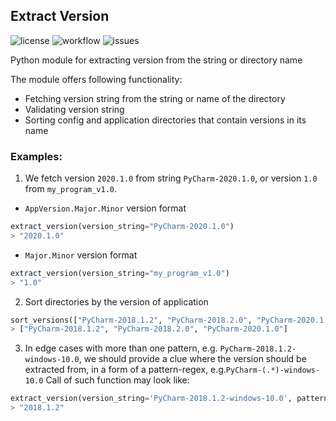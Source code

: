 ## Extract Version

![license](https://img.shields.io/github/license/yuchdev/ExtractVersion)
![workflow](https://github.com/yuchdev/ExtractVersion/actions/workflows/python-app.yml/badge.svg)
![issues](https://img.shields.io/github/issues/yuchdev/ExtractVersion)

Python module for extracting version from the string or directory name

The module offers following functionality:
* Fetching version string from the string or name of the directory
* Validating version string
* Sorting config and application directories that contain versions in its name

### Examples:

1. We fetch version `2020.1.0` from string `PyCharm-2020.1.0`, or version `1.0` from `my_program_v1.0`.

* `AppVersion.Major.Minor` version format

```python
extract_version(version_string="PyCharm-2020.1.0")
> "2020.1.0"
```
* `Major.Minor` version format

```python
extract_version(version_string="my_program_v1.0")
> "1.0"
```

2. Sort directories by the version of application

```python
sort_versions(["PyCharm-2018.1.2", "PyCharm-2018.2.0", "PyCharm-2020.1.0"])
> ["PyCharm-2018.1.2", "PyCharm-2018.2.0", "PyCharm-2020.1.0"]
```

3. In edge cases with more than one pattern, e.g. `PyCharm-2018.1.2-windows-10.0`, 
we should provide a clue where the version should be extracted from, 
in a form of a pattern-regex, e.g.`PyCharm-(.*)-windows-10.0`
Call of such function may look like:

```python
extract_version(version_string='PyCharm-2018.1.2-windows-10.0', pattern='PyCharm-(.*)-windows-10.0')
> "2018.1.2"
```
